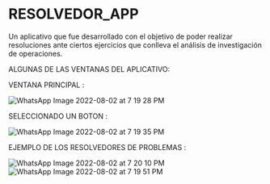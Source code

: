 # RESOLVEDOR_APP
Un aplicativo que fue desarrollado con el objetivo de poder realizar resoluciones ante ciertos ejercicios que conlleva el análisis de investigación de operaciones.


ALGUNAS DE LAS VENTANAS DEL APLICATIVO:

VENTANA PRINCIPAL :

![WhatsApp Image 2022-08-02 at 7 19 28 PM](https://user-images.githubusercontent.com/64045193/182498416-dd05df52-f5de-4dd7-8676-3fae8c91b753.jpeg)



SELECCIONADO UN BOTON :

![WhatsApp Image 2022-08-02 at 7 19 35 PM](https://user-images.githubusercontent.com/64045193/182498412-0af1b699-891e-44d6-858f-b89031fafe02.jpeg)



EJEMPLO DE LOS RESOLVEDORES DE PROBLEMAS :

![WhatsApp Image 2022-08-02 at 7 20 10 PM](https://user-images.githubusercontent.com/64045193/182498404-a6b35ac8-6abf-4122-87f4-a5555cdd7b79.jpeg)
![WhatsApp Image 2022-08-02 at 7 19 51 PM](https://user-images.githubusercontent.com/64045193/182498409-5adff88f-82a1-482f-9a0d-099ffbd36cb7.jpeg)
